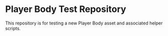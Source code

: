 # Player Body Test Repository
This repository is for testing a new Player Body asset and associated helper scripts.

